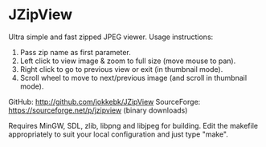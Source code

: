 JZipView
========

Ultra simple and fast zipped JPEG viewer. Usage instructions:

1. Pass zip name as first parameter.
2. Left click to view image & zoom to full size (move mouse to pan).
3. Right click to go to previous view or exit (in thumbnail mode).
4. Scroll wheel to move to next/previous image (and scroll in thumbnail mode).

GitHub: http://github.com/jokkebk/JZipView
SourceForge: https://sourceforge.net/p/jzipview (binary downloads)

Requires MinGW, SDL, zlib, libpng and libjpeg for building.  Edit the
makefile appropriately to suit your local configuration and just type "make".
